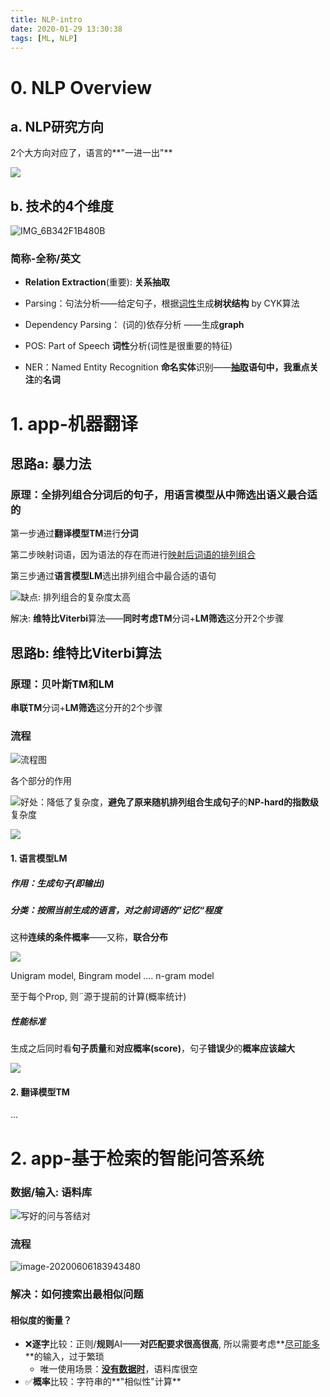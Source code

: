 ```yaml
---
title: NLP-intro
date: 2020-01-29 13:30:38
tags: [ML, NLP]
---
```




# 0. NLP Overview

## a. NLP研究方向

2个大方向对应了，语言的**"一进一出"**

![](https://tva1.sinaimg.cn/large/007S8ZIlgy1gf99ljg3ooj30v80hswh7.jpg)

## b. 技术的4个维度

![IMG_6B342F1B480B](https://tva1.sinaimg.cn/large/007S8ZIlgy1gff3scbnfmj31980pynao.jpg)

### 简称-全称/英文

- **Relation Extraction**(重要): **关系抽取**

- Parsing：句法分析——给定句子，根据<u>词性</u>生成**树状结构** by CYK算法

- Dependency Parsing： (词的)依存分析 ——生成**graph**



- POS: Part of Speech **词性**分析(词性是很重要的特征)

- NER：Named Entity Recognition **命名实体**识别——**<u>抽取</u>**语句中，我**重点关注**的**名词**



# 1. app-机器翻译

## 思路a: 暴力法

### 原理：**全排列组合**分词后的句子，用语言模型从中筛选出语义最合适的



第一步通过**翻译模型TM**进行**分词**

第二步映射词语，因为语法的存在而进行<u>映射后词语的排列组合</u>

第三步通过**语言模型LM**选出排列组合中最合适的语句

![](https://tva1.sinaimg.cn/large/007S8ZIlgy1gf99soj3vmj317w0kuq8d.jpg)缺点: 排列组合的复杂度太高

解决: **维特比Viterbi**算法——**同时考虑TM**分词+**LM筛选**这分开2个步骤



## 思路b: **维特比Viterbi**算法

### 原理：贝叶斯TM和LM

**串联TM**分词+**LM筛选**这分开的2个步骤



### 流程

![流程图](https://tva1.sinaimg.cn/large/007S8ZIlgy1gf9i9qd3wlj31680f20vt.jpg)

各个部分的作用

![](https://tva1.sinaimg.cn/large/007S8ZIlgy1gf9iup3gr2j30x20icwjg.jpg)好处：降低了复杂度，**避免了原来随机排列组合生成句子**的**NP-hard的指数级**复杂度

![](https://tva1.sinaimg.cn/large/007S8ZIlgy1gf9iao2h3fj309802e749.jpg)



#### 1. 语言模型LM

##### 作用：生成句子(即输出)

##### 分类：按照当前生成的语言，对之前词语的”记忆“程度

这种**连续的条件概率**——又称，**联合分布**

![](https://tva1.sinaimg.cn/large/007S8ZIlgy1gf9i640a7bj316e0aojut.jpg)

Unigram model, Bingram model .... n-gram model

至于每个Prop, 则¨源于提前的计算(概率统计)



##### 性能标准

生成之后同时看**句子质量**和**对应概率(score)**，句子**错误少**的**概率应该越大**

![](https://tva1.sinaimg.cn/large/007S8ZIlgy1gf9iknu2qsj30yw06idh3.jpg)

#### 2. 翻译模型TM

...



# 2. app-基于检索的智能问答系统

### 数据/输入: 语料库

![写好的问与答结对](https://tva1.sinaimg.cn/large/007S8ZIlgy1gfinf6trm9j311w0kuke0.jpg)

### 流程

![image-20200606183943480](https://tva1.sinaimg.cn/large/007S8ZIlgy1gfir8926c2j31ip0u0e81.jpg)



### 解决：如何搜索出最相似问题

#### 相似度的衡量？

- ❌**逐字**比较：正则/**规则**AI——**对匹配要求很高很高**, 所以需要考虑**<u>尽可能多</u>**的输入，过于繁琐
  - 唯一使用场景：**<u>没有数据时</u>**，语料库很空
- ✅**概率**比较：字符串的**"相似性"计算**



